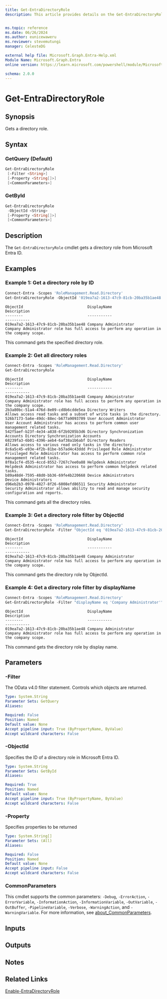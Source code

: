 ```yaml
---
title: Get-EntraDirectoryRole
description: This article provides details on the Get-EntraDirectoryRole command.


ms.topic: reference
ms.date: 06/26/2024
ms.author: eunicewaweru
ms.reviewer: stevemutungi
manager: CelesteDG

external help file: Microsoft.Graph.Entra-Help.xml
Module Name: Microsoft.Graph.Entra
online version: https://learn.microsoft.com/powershell/module/Microsoft.Graph.Entra/Get-EntraDirectoryRole

schema: 2.0.0
---
```


# Get-EntraDirectoryRole

## Synopsis

Gets a directory role.

## Syntax

### GetQuery (Default)

```powershell
Get-EntraDirectoryRole
 [-Filter <String>]
 [-Property <String[]>]
 [<CommonParameters>]
```

### GetById

```powershell
Get-EntraDirectoryRole
 -ObjectId <String>
 [-Property <String[]>]
 [<CommonParameters>]
```

## Description

The `Get-EntraDirectoryRole` cmdlet gets a directory role from Microsoft Entra ID.

## Examples

### Example 1: Get a directory role by ID

```powershell
Connect-Entra -Scopes 'RoleManagement.Read.Directory'
Get-EntraDirectoryRole -ObjectId '019ea7a2-1613-47c9-81cb-20ba35b1ae48'
```

```Output
ObjectId                             DisplayName                        Description
--------                             -----------                        -----------
019ea7a2-1613-47c9-81cb-20ba35b1ae48 Company Administrator              Company Administrator role has full access to perform any operation in the company scope.
```

This command gets the specified directory role.

### Example 2: Get all directory roles

```powershell
Connect-Entra -Scopes 'RoleManagement.Read.Directory'
Get-EntraDirectoryRole
```

```Output
ObjectId                             DisplayName                        Description
--------                             -----------                        -----------
019ea7a2-1613-47c9-81cb-20ba35b1ae48 Company Administrator              Company Administrator role has full access to perform any operation in the company scope.
2b3a80bc-51a4-476d-8e09-cd8b6cdde5ea Directory Writers                  Allows access read tasks and a subset of write tasks in the directory.
526b7173-5a6e-49dc-88ec-b677a9093709 User Account Administrator         User Account Administrator has access to perform common user management related tasks.
542f5aef-b23f-4e34-a838-6f2b9205b3d6 Directory Synchronization Accounts Directory Synchronization Accounts
68239fa3-6b01-4396-aeb4-6af38a1b6abf Directory Readers                  Allows access to various read only tasks in the directory.
8c6a5c45-e93e-4f2b-81be-b57ad4c43ddd Privileged Role Administrator      Privileged Role Administrator has access to perform common role management related tasks.
8f8a1cf4-d535-4ccd-8552-7267c7ee0a88 Helpdesk Administrator             Helpdesk Administrator has access to perform common helpdesk related tasks.
b89a48d4-7595-48d0-bb36-69fe4b220668 Device Administrators              Device Administrators
d96eb2b3-0970-4827-8f26-6008efd86511 Security Administrator             Security Administrator allows ability to read and manage security configuration and reports.
```

This command gets all the directory roles.

### Example 3: Get a directory role filter by ObjectId

```powershell
Connect-Entra -Scopes 'RoleManagement.Read.Directory'
Get-EntraDirectoryRole -Filter "ObjectId eq '019ea7a2-1613-47c9-81cb-20ba35b1ae48'"
```

```Output
ObjectId                             DisplayName                        Description
--------                             -----------                        -----------
019ea7a2-1613-47c9-81cb-20ba35b1ae48 Company Administrator              Company Administrator role has full access to perform any operation in the company scope.
```

This command gets the directory role by ObjectId.

### Example 4: Get a directory role filter by displayName

```powershell
Connect-Entra -Scopes 'RoleManagement.Read.Directory'
Get-EntraDirectoryRole -Filter "displayName eq 'Company Administrator'"
```

```Output
ObjectId                             DisplayName                        Description
--------                             -----------                        -----------
019ea7a2-1613-47c9-81cb-20ba35b1ae48 Company Administrator              Company Administrator role has full access to perform any operation in the company scope.
```

This command gets the directory role by display name.

## Parameters

### -Filter

The OData v4.0 filter statement.
Controls which objects are returned.

```yaml
Type: System.String
Parameter Sets: GetQuery
Aliases:

Required: False
Position: Named
Default value: None
Accept pipeline input: True (ByPropertyName, ByValue)
Accept wildcard characters: False
```

### -ObjectId

Specifies the ID of a directory role in Microsoft Entra ID.

```yaml
Type: System.String
Parameter Sets: GetById
Aliases:

Required: True
Position: Named
Default value: None
Accept pipeline input: True (ByPropertyName, ByValue)
Accept wildcard characters: False
```

### -Property

Specifies properties to be returned

```yaml
Type: System.String[]
Parameter Sets: (All)
Aliases:

Required: False
Position: Named
Default value: None
Accept pipeline input: False
Accept wildcard characters: False
```

### CommonParameters

This cmdlet supports the common parameters: `-Debug`, `-ErrorAction`, `-ErrorVariable`, `-InformationAction`, `-InformationVariable`, `-OutVariable`, `-OutBuffer`, `-PipelineVariable`, `-Verbose`, `-WarningAction`, and `-WarningVariable`. For more information, see [about_CommonParameters](https://go.microsoft.com/fwlink/?LinkID=113216).

## Inputs

## Outputs

## Notes

## Related Links

[Enable-EntraDirectoryRole](Enable-EntraDirectoryRole.md)
